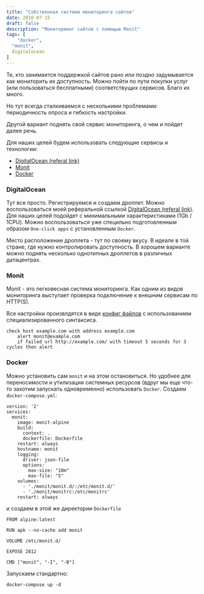 ```yaml
---
title: "Собственная система мониторинга сайтов"
date: 2018-07-15
draft: false
description: "Мониториинг сайтов с помощью Monit"
tags: [
	"docker",
  "monit",
  digitalocean
]
---
```


Те, кто занимается поддержкой сайтов рано или поздно задумывается как мониторить их доступность. Можно пойти по пути покупки услуг (или пользоваться бесплатными) соответствущих сервисов. Благо их много.

Но тут всегда сталкиваемся с несколькими проблемами: периодичность опроса и гибкость настройки.

Другой вариант поднять свой сервис мониторинга, о чем и пойдет далее речь.

Для наших целей будем использовать следующие сервисы и технологии:

- [DigitalOcean (referal link)](https://m.do.co/t/18905df36c8e)
- [Monit](https://mmonit.com/monit/)
- [Docker](https://docker.com/)

### DigitalOcean

Тут все просто. Регистрируемся и создаем дроплет. Можно воспользоваться моей реферальной ссылкой [DigitalOcean (referal link)](https://m.do.co/t/18905df36c8e).
Для наших целей подойдет с минимальными характеристиками (1Gb / 1CPU). Можно воспользоваться уже специльно подготовленным образом `One-click apps` с установленным `Docker`.

Место расположение дроплета - тут по своему вкусу. В идеале в той стране, где нужно контролировать доступность. В хорошем варианте можно поднять несколько однотипных дроплетов в различных датацентрах.

### Monit

Monit - это легковесная система мониторинга. Как одним из видов мониторинга выступает проверка подключение к внешним сервисам по HTTP(S).

Все настройки произвлдятся в виде [конфиг файлов](https://github.com/popov1024/monit-alpine-docker/blob/master/monitrc) с использованием специализированного синтаксиса.

``` shell
check host example.com with address example.com
    alert monit@example.com
    if failed url http://example.com/ with timeout 5 seconds for 3 cycles then alert
```

### Docker

Можно установить сам `monit` и на этом остановиться. Но удобнее для переносимости и утилизации системных ресурсов (вдруг мы еще что-то захотим запускать одновременно) использовать `Docker`. Создаем `docker-compose.yml`:

``` shell
version: '2'
services:
  monit:
    image: monit-alpine
    build:
      context: .
      dockerfile: Dockerfile
    restart: always
    hostname: monit
    logging:
      driver: json-file
      options:
        max-size: "10m"
        max-file: "5"
    volumes:
      - './monit/monit.d/:/etc/monit.d/'
      - './monit/monitrc:/etc/monitrc'
    restart: always
```

и создаем в этой же директории `Dockerfile`

``` shell
FROM alpine:latest

RUN apk --no-cache add monit

VOLUME /etc/monit.d/

EXPOSE 2812

CMD ["monit", "-I", "-B"]
```

Запускаем стандартно:

``` shell
docker-compose up -d
```
